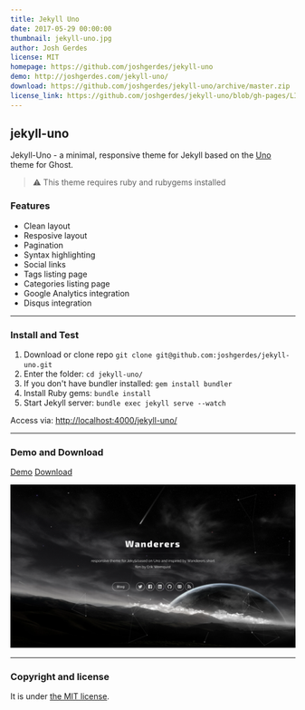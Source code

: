 ```yaml
---
title: Jekyll Uno
date: 2017-05-29 00:00:00
thumbnail: jekyll-uno.jpg
author: Josh Gerdes
license: MIT
homepage: https://github.com/joshgerdes/jekyll-uno
demo: http://joshgerdes.com/jekyll-uno/
download: https://github.com/joshgerdes/jekyll-uno/archive/master.zip
license_link: https://github.com/joshgerdes/jekyll-uno/blob/gh-pages/LICENSE
---
```

## jekyll-uno

Jekyll-Uno - a minimal, responsive theme for Jekyll based on the [Uno](https://github.com/daleanthony/Uno) theme for Ghost.

> :warning:
  This theme requires ruby and rubygems installed

### Features

* Clean layout
* Resposive layout
* Pagination
* Syntax highlighting
* Social links
* Tags listing page
* Categories listing page
* Google Analytics integration
* Disqus integration

---

### Install and Test

1. Download or clone repo `git clone git@github.com:joshgerdes/jekyll-uno.git`
2. Enter the folder: `cd jekyll-uno/`
3. If you don't have bundler installed: `gem install bundler`
3. Install Ruby gems: `bundle install`
4. Start Jekyll server: `bundle exec jekyll serve --watch`

Access via: [http://localhost:4000/jekyll-uno/](http://localhost:4000/jekyll-uno/)

---

### Demo and Download

[Demo](http://joshgerdes.com/jekyll-uno/)
[Download](https://github.com/joshgerdes/jekyll-uno/archive/master.zip)

![jekyll-uno - free Jekyll theme](https://github.com/joshgerdes/jekyll-uno/blob/master/screenshot.png?raw=true)

---

### Copyright and license

It is under [the MIT license](/LICENSE).